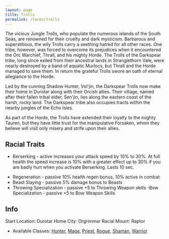```yaml
---
layout: page
title: Trolls
permalink: /races/trolls 
---
```


The vicious Jungle Trolls, who populate the numerous islands of the South Seas, are renowned for their cruelty and dark mysticism. Barbarous and superstitious, the wily Trolls carry a seething hatred for all other races.
One tribe, however, was forced to overcome its prejudices when it encountered the Orc Warchief, Thrall, and his mighty Horde. The Trolls of the Darkspear tribe, long since exiled from their ancestral lands in Stranglethorn Vale, were nearly destroyed by a band of aquatic Murlocs, but Thrall and the Horde managed to save them. In return the grateful Trolls swore an oath of eternal allegiance to the Horde.

Led by the cunning Shadow Hunter, Vol'jin, the Darkspear Trolls now make their home in Durotar along with their Orcish allies. Their village, named after their fallen tribal elder, Sen'jin, lies along the eastern coast of the harsh, rocky land. The Darkspear tribe also occupies tracts within the nearby jungles of the Echo Isles.

As part of the Horde, the Trolls have extended their loyalty to the mighty Tauren, but they have little trust for the manipulative Forsaken, whom they believe will visit only misery and strife upon their allies.

## Racial Traits

+ Berserking - active Increases your attack speed by 10% to 30%. At full health the speed increase is 10% with a greater effect up to 30% if you are badly hurt when you activate Berserking. Lasts 10 sec.
- Regeneration - passive 10% health regen bonus, 10% active in combat
- Beast Slaying - passive 5% damage bonus to Beasts
- Throwing Specialization - passive	+5 to Throwing Weapon skills
-Bow Specialization - passive +5 to Bow Weapon Skills

## Info

Start Location: Durotar 
Home City: Orgrimmar
Racial Mount: Raptor 
- Available Classes: [Hunter](/classes/hunter), [Mage](/classes/mage), [Priest](/classes/priest), [Rogue](/classes/rogue), [Shaman](/classes/shaman), [Warrior](/classes/warrior)
